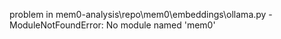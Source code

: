 problem in mem0-analysis\repo\mem0\embeddings\ollama.py - ModuleNotFoundError: No module named 'mem0'
